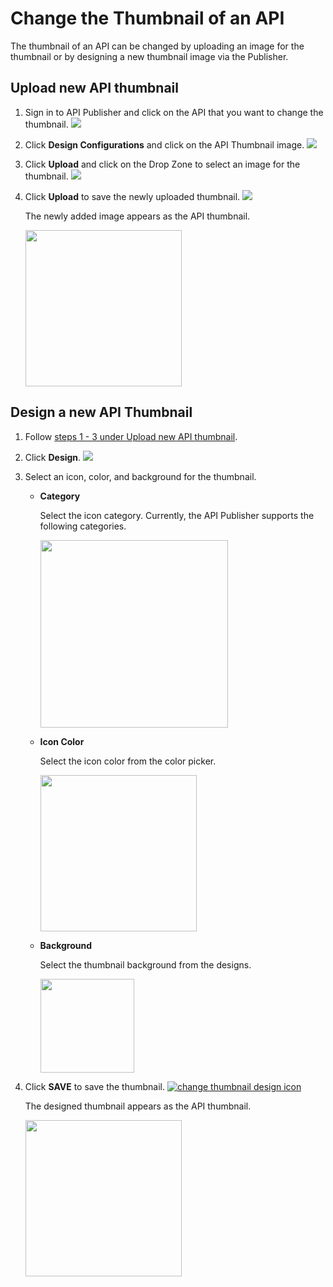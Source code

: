 # Change the Thumbnail of an API

The thumbnail of an API can be changed by uploading an image for the thumbnail or by designing a new thumbnail image via the Publisher.

## Upload new API thumbnail

1. Sign in to API Publisher and click on the API that you want to change the thumbnail.
   [![]({{base_path}}/assets/img/Learn/change-thumbnail-api-publisher-view.png)]({{base_path}}/assets/img/Learn/change-thumbnail-api-publisher-view.png) 
  
2. Click **Design Configurations** and click on the API Thumbnail image.
   [![]({{base_path}}/assets/img/Learn/change-thumbnail-click-on-thumbnail.png)]({{base_path}}/assets/img/Learn/change-thumbnail-click-on-thumbnail.png) 
3. Click **Upload** and click on the Drop Zone to select an image for the thumbnail.
    [![]({{base_path}}/assets/img/Learn/change-thumbnail-click-upload.png)]({{base_path}}/assets/img/Learn/change-thumbnail-click-upload.png) 
 
5. Click **Upload** to save the newly uploaded thumbnail.
     [![]({{base_path}}/assets/img/Learn/change-thumbnail-image-click-upload.png)]({{base_path}}/assets/img/Learn/change-thumbnail-image-click-upload.png) 
  
    The newly added image appears as the API thumbnail.
    
    <img src="{{base_path}}/assets/img/Learn/change-thumbnail-api-updated.png" height="250"/>
      
## Design a new API Thumbnail

1. Follow [steps 1 - 3 under Upload new API thumbnail](#Upload-new-API-thumbnail).

2. Click **Design**.
    [![]({{base_path}}/assets/img/Learn/change-thumbnail-design.png)]({{base_path}}/assets/img/Learn/change-thumbnail-design.png) 
    
4. Select an icon, color, and background for the thumbnail.
    
    - **Category**
        
        Select the icon category. Currently, the API Publisher supports the following categories.
        
        <img src="{{base_path}}/assets/img/Learn/change-thumbnail-icon-types.png" height="300"/>

    - **Icon Color**
        
        Select the icon color from the color picker.
    
        <img src="{{base_path}}/assets/img/Learn/change-thumbnail-select-color.png" height="250"/>
        
    - **Background**
        
        Select the thumbnail background from the designs.
        
        <img src="{{base_path}}/assets/img/Learn/change-thumbnail-select-background.png" height="150"/>
          
5. Click  **SAVE** to save the thumbnail.
     [![change thumbnail design icon]({{base_path}}/assets/img/Learn/change-thumbnail-design-icon.png)]({{base_path}}/assets/img/Learn/change-thumbnail-design-icon.png) 
     
     The designed thumbnail appears as the API thumbnail.

     <img src="{{base_path}}/assets/img/Learn/change-thumbnail-design-icon-changed.png" height="250"/>
    